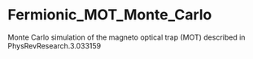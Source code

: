 # Fermionic_MOT_Monte_Carlo
Monte Carlo simulation of the magneto optical trap (MOT) described in PhysRevResearch.3.033159
